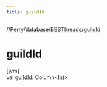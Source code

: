 ```yaml
---
title: guildId
---
```

//[Perry](../../../index.html)/[database](../index.html)/[BBSThreads](index.html)/[guildId](guild-id.html)



# guildId



[jvm]\
val [guildId](guild-id.html): Column<[Int](https://kotlinlang.org/api/latest/jvm/stdlib/kotlin/-int/index.html)>




